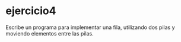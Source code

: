# ejercicio4
Escribe un programa para implementar una fila, utilizando dos pilas y moviendo elementos entre las pilas.
